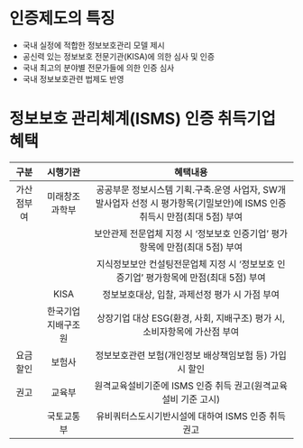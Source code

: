 
# 인증제도의 특징
* 국내 실정에 적합한 정보보호관리 모델 제시
* 공신력 있는 정보보호 전문기관(KISA)에 의한 심사 및 인증
* 국내 최고의 분야별 전문가들에 의한 인증 심사
* 국내 정보보호관련 법제도 반영

# 정보보호 관리체계(ISMS) 인증 취득기업 혜택
|    구분		|      시행기관			|                                                         혜택내용															|
|:----------:	|:------------------:	|:------------------------------------------------------------------------------------------------------------------------:	|
| 가산점부여	|   미래창조과학부		| 공공부문 정보시스템 기획․구축․운영 사업자, SW개발사업자 선정 시 평가항목(기밀보안)에 ISMS 인증취득시 만점(최대 5점) 부여	|
|				|						| 보안관제 전문업체 지정 시 ‘정보보호 인증기업’ 평가항목에 만점(최대 5점) 부여												|
|				|						| 지식정보보안 컨설팅전문업체 지정 시 ‘정보보호 인증기업’ 평가항목에 만점(최대 5점) 부여									|
|				|        KISA			| 정보보호대상, 입찰, 과제선정 평가 시 가점 부여																			|
|				| 한국기업지배구조원	| 상장기업 대상 ESG(환경, 사회, 지배구조) 평가 시, 소비자항목에 가산점 부여													|
|  요금할인		|       보험사			| 정보보호관련 보험(개인정보 배상책임보험 등) 가입 시 할인																	|
|    권고		|       교육부			| 원격교육설비기준에 ISMS 인증 취득 권고(원격교육 설비 기준 고시)																|
|				|     국토교통부		| 유비쿼터스도시기반시설에 대하여 ISMS 인증 취득 권고																		|
